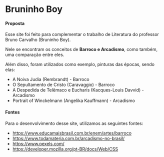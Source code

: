 # Bruninho Boy
#### Proposta
Esse site foi feito para complementar o trabalho de Literatura do professor Bruno Carvalho (Bruninho Boy).

Nele se encontram os conceitos de **Barroco e Arcadismo**, como também, uma comparação entre eles.

Além disso, foram utilizados como exemplo, pinturas das épocas, sendo elas:

- A Noiva Judia (Rembrandt) - Barroco
- O Sepultamento de Cristo (Caravaggio) - Barroco
- A Despedida de Telêmaco e Eucharis (Kacques-Louis Davvid) - Arcadismo
- Portrait of Winckelmann (Angelika Kauffmann) - Arcadismo

#### Fontes
Para o desenvolvimento desse site, utilizamos as seguintes fontes:
- https://www.educamaisbrasil.com.br/enem/artes/barroco
- https://www.todamateria.com.br/arcadismo-no-brasil/
- https://www.pexels.com/
- https://developer.mozilla.org/pt-BR/docs/Web/CSS
